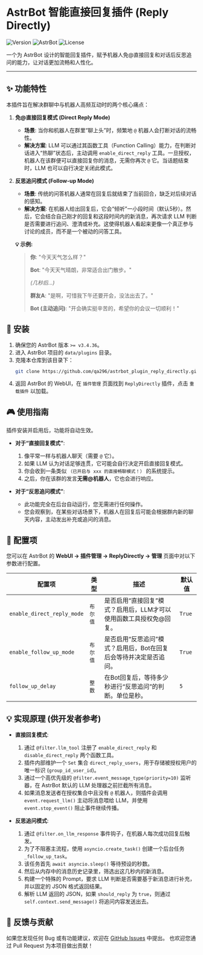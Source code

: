# AstrBot 智能直接回复插件 (Reply Directly)

![Version](https://img.shields.io/badge/version-1.0.0-blue)
![AstrBot](https://img.shields.io/badge/AstrBot-%3E%3Dv3.4.36-brightgreen)
![License](https://img.shields.io/badge/license-MIT-green)

一个为 AstrBot 设计的智能回复插件，赋予机器人免@直接回复和对话后反思追问的能力，让对话更加流畅和人性化。

---

## ✨ 功能特性

本插件旨在解决群聊中与机器人高频互动时的两个核心痛点：

1.  **免@直接回复模式 (Direct Reply Mode)**
    - **场景**: 当你和机器人在群里“聊上头”时，频繁地 `@` 机器人会打断对话的流畅性。
    - **解决方案**: LLM 可以通过其函数工具（Function Calling）能力，在判断对话进入“热聊”状态后，主动调用 `enable_direct_reply` 工具。一旦授权，机器人在该群便可以直接回复你的消息，无需你再次 `@` 它。当话题结束时，LLM 也可以自行决定关闭此模式。

2.  **反思追问模式 (Follow-up Mode)**
    - **场景**: 传统的问答机器人通常在回复后就结束了当前回合，缺乏对后续对话的感知。
    - **解决方案**: 在机器人给出回复后，它会“倾听”一小段时间（默认5秒）。然后，它会结合自己刚才的回复和这段时间内的新消息，再次请求 LLM 判断是否需要进行追问、澄清或补充。这使得机器人看起来更像一个真正参与讨论的成员，而不是一个被动的问答工具。

    **💡 示例:**
    > **你**: "今天天气怎么样？"
    >
    > **Bot**: "今天天气晴朗，非常适合出门散步。"
    >
    > *(几秒后...)*
    >
    > **群友A**: "是啊，可惜我下午还要开会，没法出去了。"
    >
    > **Bot (主动追问)**: "开会确实挺辛苦的，希望你的会议一切顺利！"

## 🚀 安装

1.  确保您的 AstrBot 版本 `>= v3.4.36`。
2.  进入 AstrBot 项目的 `data/plugins` 目录。
3.  克隆本仓库到该目录下：
    ```bash
    git clone https://github.com/qa296/astrbot_plugin_reply_directly.git
    ```
4.  返回 AstrBot 的 WebUI，在 `插件管理` 页面找到 `ReplyDirectly` 插件，点击 `重载插件` 以加载。

## 🎮 使用指南

插件安装并启用后，功能将自动生效。

-   **对于“直接回复模式”**:
    1.  像平常一样与机器人聊天（需要 `@` 它）。
    2.  如果 LLM 认为对话足够连贯，它可能会自行决定开启直接回复模式。
    3.  你会收到一条类似 `（已开启与 xxx 的直接畅聊模式！）` 的系统提示。
    4.  之后，你在该群的发言**无需@机器人**，它也会进行响应。

-   **对于“反思追问模式”**:
    -   此功能完全在后台自动运行，您无需进行任何操作。
    -   您会观察到，在某些对话场景下，机器人在回复后可能会根据群内新的聊天内容，主动发出补充或追问的消息。

## 🔧 配置项

您可以在 AstrBot 的 **WebUI -> 插件管理 -> ReplyDirectly -> 管理** 页面中对以下参数进行配置。

| 配置项                   | 类型    | 描述                                                                       | 默认值  |
| ------------------------ | ------- | -------------------------------------------------------------------------- | ------- |
| `enable_direct_reply_mode` | `布尔值`  | 是否启用“直接回复”模式？启用后，LLM才可以使用函数工具授权免@回复。         | `True`  |
| `enable_follow_up_mode`  | `布尔值`  | 是否启用“反思追问”模式？启用后，Bot在回复后会等待并决定是否追问。        | `True`  |
| `follow_up_delay`        | `整数`    | 在Bot回复后，等待多少秒进行“反思追问”的判断。单位是秒。                    | `5`     |

## 💡 实现原理 (供开发者参考)

-   **直接回复模式**:
    1.  通过 `@filter.llm_tool` 注册了 `enable_direct_reply` 和 `disable_direct_reply` 两个函数工具。
    2.  插件内部维护一个 `Set` 集合 `direct_reply_users`，用于存储被授权用户的唯一标识 (`group_id_user_id`)。
    3.  通过一个高优先级的 `@filter.event_message_type(priority=10)` 监听器，在 AstrBot 默认的 LLM 处理器之前拦截所有消息。
    4.  如果消息发送者在授权集合中且没有 `@` 机器人，则插件会调用 `event.request_llm()` 主动将消息喂给 LLM，并使用 `event.stop_event()` 阻止事件继续传播。

-   **反思追问模式**:
    1.  通过 `@filter.on_llm_response` 事件钩子，在机器人每次成功回复后触发。
    2.  为了不阻塞主流程，使用 `asyncio.create_task()` 创建一个后台任务 `_follow_up_task`。
    3.  该任务首先 `await asyncio.sleep()` 等待预设的秒数。
    4.  然后从内存中的消息历史记录里，筛选出这几秒内的新消息。
    5.  构建一个特殊的 Prompt，要求 LLM 判断是否需要基于新消息进行补充，并以固定的 JSON 格式返回结果。
    6.  解析 LLM 返回的 JSON，如果 `should_reply` 为 `true`，则通过 `self.context.send_message()` 将追问内容发送出去。

## 🤝 反馈与贡献

如果您发现任何 Bug 或有功能建议，欢迎在 [GitHub Issues](https://github.com/qa296/astrbot_plugin_reply_directly/issues) 中提出。
也欢迎您通过 Pull Request 为本项目做出贡献！

